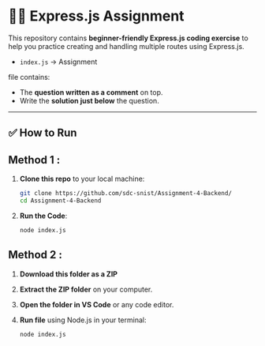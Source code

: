 # 🧑‍💻 Express.js Assignment

This repository contains **beginner-friendly Express.js coding exercise** to help you practice creating and handling multiple routes using Express.js.



- `index.js` -> Assignment


file contains:
- The **question written as a comment** on top.
- Write the **solution just below** the question.

---
## ✅ How to Run

## Method 1 :

1. **Clone this repo** to your local machine:
   ```bash
   git clone https://github.com/sdc-snist/Assignment-4-Backend/
   cd Assignment-4-Backend
2. **Run the Code**:
   ```bash
   node index.js
## Method 2 :

1. **Download this folder as a ZIP** 

2. **Extract the ZIP folder** on your computer.

3. **Open the folder in VS Code** or any code editor.

4. **Run file** using Node.js in your terminal:
   ```bash
   node index.js

